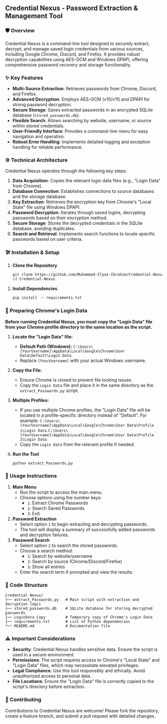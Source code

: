 ## Credential Nexus - Password Extraction & Management Tool

### 🛡️ Overview
Credential Nexus is a command-line tool designed to securely extract, decrypt, and manage saved login credentials from various sources, including Google Chrome, Discord, and Firefox. It provides robust decryption capabilities using AES-GCM and Windows DPAPI, offering comprehensive password recovery and storage functionality.

### ✨ Key Features
- **Multi-Source Extraction**: Retrieves passwords from Chrome, Discord, and Firefox.
- **Advanced Decryption**: Employs AES-GCM (v10/v11) and DPAPI for strong password decryption.
- **Secure Storage**: Saves extracted passwords in an encrypted SQLite database (`stored_passwords.db`).
- **Flexible Search**: Allows searching by website, username, or source within stored credentials.
- **User-Friendly Interface**: Provides a command-line menu for easy navigation and operation.
- **Robust Error Handling**: Implements detailed logging and exception handling for reliable performance.

### ⚙️ Technical Architecture
Credential Nexus operates through the following key steps:

1.  **Data Acquisition**: Copies the relevant login data files (e.g., "Login Data" from Chrome).
2.  **Database Connection**: Establishes connections to source databases and the storage database.
3.  **Key Extraction**: Retrieves the encryption key from Chrome's "Local State" file using Windows DPAPI.
4.  **Password Decryption**: Iterates through saved logins, decrypting passwords based on their encryption method.
5.  **Secure Storage**: Stores the decrypted credentials in the SQLite database, avoiding duplicates.
6.  **Search and Retrieval**: Implements search functions to locate specific passwords based on user criteria.

### 🛠️ Installation & Setup
1.  **Clone the Repository**

    ```bash
    git clone https://github.com/Muhammad-Ilyas-Ibrahim/Credential-Nexus.git
    cd Credential-Nexus
    ```
2.  **Install Dependencies**

    ```bash
    pip install -r requirements.txt
    ```

### 🔑 Preparing Chrome's Login Data

**Before running Credential Nexus, you must copy the "Login Data" file from your Chrome profile directory to the same location as the script.**

1.  **Locate the "Login Data" file:**
    *   **Default Path (Windows):** `C:\Users\[YourUsername]\AppData\Local\Google\Chrome\User Data\Default\Login Data`
    *   Replace `[YourUsername]` with your actual Windows username.

2.  **Copy the File:**
    *   Ensure Chrome is closed to prevent file locking issues.
    *   Copy the `Login Data` file and place it in the same directory as the `extract_Passwords.py` script.

3.  **Multiple Profiles:**
    *   If you use multiple Chrome profiles, the "Login Data" file will be located in a profile-specific directory instead of "Default". For example:
        `C:\Users\[YourUsername]\AppData\Local\Google\Chrome\User Data\Profile 1\Login Data`
        `C:\Users\[YourUsername]\AppData\Local\Google\Chrome\User Data\Profile 2\Login Data`
    *   Copy the `Login Data` from the relevant profile if needed.

4.  **Run the Tool**

    ```bash
    python extract_Passwords.py
    ```

### 📝 Usage Instructions
1.  **Main Menu**
    *   Run the script to access the main menu.
    *   Choose options using the number keys:
        *   `1`: Extract Chrome Passwords
        *   `2`: Search Saved Passwords
        *   `3`: Exit
2.  **Password Extraction**
    *   Select option `1` to begin extracting and decrypting passwords.
    *   The tool will display a summary of successfully added passwords and decryption failures.
3.  **Password Search**
    *   Select option `2` to search the stored passwords.
    *   Choose a search method:
        *   `1`: Search by website/username
        *   `2`: Search by source (Chrome/Discord/Firefox)
        *   `3`: Show all entries
    *   Enter the search term if prompted and view the results.

### 🧩 Code Structure

```
Credential Nexus/
├── extract_Passwords.py   # Main script with extraction and decryption logic
├── stored_passwords.db    # SQLite database for storing decrypted passwords
├── LoginData_Copy         # Temporary copy of Chrome's Login Data
├── requirements.txt       # List of Python dependencies
└── README.md              # Documentation file
```


### ⚠️ Important Considerations
- **Security**: Credential Nexus handles sensitive data. Ensure the script is used in a secure environment.
- **Permissions**: The script requires access to Chrome's "Local State" and "Login Data" files, which may necessitate elevated privileges.
- **Legal Compliance**: Use this tool responsibly and ethically. Avoid unauthorized access to personal data.
- **File Locations**: Ensure the "Login Data" file is correctly copied to the script's directory before extraction.

### 🤝 Contributing
Contributions to Credential Nexus are welcome! Please fork the repository, create a feature branch, and submit a pull request with detailed changes.